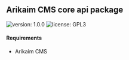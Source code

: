 ## Arikaim CMS core api package
![version: 1.0.0](https://img.shields.io/github/release/arikaim/core-api.svg)
![license: GPL3](https://img.shields.io/badge/License-GPLv3-blue.svg)
          

          
#### Requirements 
  * Arikaim CMS 